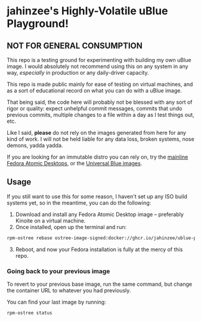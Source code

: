 # jahinzee's Highly-Volatile uBlue Playground!

## NOT FOR GENERAL CONSUMPTION

This repo is a testing ground for experimenting with building my own uBlue
image. I would absolutely not recommend using this on any system in any way,
_especially_ in production or any daily-driver capacity.

This repo is made public mainly for ease of testing on virtual machines, and as
a sort of educational record on what you can do with a uBlue image.

That being said, the code here will probably not be blessed with any sort of
rigor or quality: expect unhelpful commit messages, commits that undo previous
commits, multiple changes to a file within a day as I test things out, etc.

Like I said, **please** do not rely on the images generated from here for any
kind of work. I will not be held liable for any data loss, broken systems, nose
demons, yadda yadda.

If you are looking for an immutable distro you can rely on, try the
[mainline Fedora Atomic Desktops](https://fedoraproject.org/atomic-desktops/),
or the [Universal Blue images](https://universal-blue.org/).

## Usage

If you still want to use this for some reason, I haven't set up any ISO build
systems yet, so in the meantime, you can do the following:

1. Download and install any Fedora Atomic Desktop image – preferably Kinoite on
   a virtual machine.
2. Once installed, open up the terminal and run:

```sh
rpm-ostree rebase ostree-image-signed:docker://ghcr.io/jahinzee/ublue-playground:latest
```

3. Reboot, and now your Fedora installation is fully at the mercy of this repo.

### Going back to your previous image

To revert to your previous base image, run the same command, but change the
container URL to whatever you had previously.

You can find your last image by running:

```sh
rpm-ostree status
```
